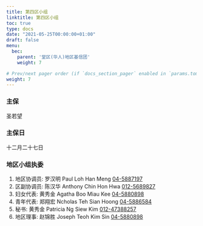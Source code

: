 ```yaml
---
title: 第四区小组
linktitle: 第四区小组
toc: true
type: docs
date: "2021-05-25T00:00:00+01:00"
draft: false
menu:
  bec:
    parent: '堂区(华人)地区基信团'
    weight: 7

# Prev/next pager order (if `docs_section_pager` enabled in `params.toml`)
weight: 7
---
```


### 主保
圣若望

### 主保日
十二月二十七日

### 地区小组执委
1. 地区协调员: 罗汉明 Paul Loh Han Meng [04-5887197](tel:045887197)                          
2. 区副协调员: 陈汉华 Anthony Chin Hon Hwa [012-5689827](tel:0125689827)
3. 妇女代表: 黄秀金 Agatha Boo Miau Kee [04-5880898](tel:045880898)
4. 青年代表: 郑翔宏 Ncholas Teh Sian Hoong [04-5886584](tel:045886584)                  
5. 秘书: 黄秀金 Patricia Ng Siew Kim [012-47388257](tel:01247388257)  
6. 地区理事: 赵锦胜 Joseph Teoh Kim Sin [04-5880898](tel:045880898)
